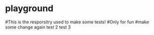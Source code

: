# playground
#This is the resporsitry used to make some tests!
#Only for fun
#make some change again
test 2
test 3
